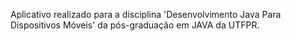 Aplicativo realizado para a disciplina 'Desenvolvimento Java Para Dispositivos Móveis' da pós-graduação em JAVA da UTFPR.
